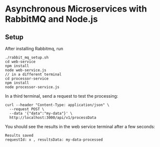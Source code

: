# Asynchronous Microservices with RabbitMQ and Node.js

## Setup
After installing Rabbitmq, run
````
./rabbit_mq_setup.sh
cd web-service
npm install
node web-service.js
// in a different terminal
cd processor-service 
npm install
node processor-service.js
````

In a third terminal, send a request to test the processing:
````
curl --header "Content-Type: application/json" \
  --request POST \
  --data '{"data":"my-data"}' \
  http://localhost:3000/api/v1/processData
````

You should see the results in the web service terminal after a few seconds:
````
Results saved
requestId: x , resultsData: my-data-processed

````
